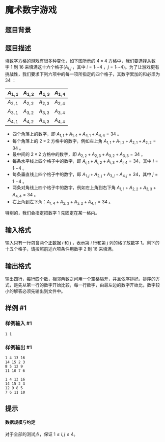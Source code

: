 # 魔术数字游戏

## 题目背景



## 题目描述

填数字方格的游戏有很多种变化，如下图所示的 $4 \times 4$ 方格中，我们要选择从数字 $1$ 到 $16$ 来填满这十六个格子($A_{i,j}$ ，其中 $i=1 \cdots 4$ ，$j=1 \cdots 4$)。为了让游戏更有挑战性，我们要求下列六项中的每一项所指定的四个格子，其数字累加的和必须为 $34$ ：

| $A_{1,1}$ | $A_{1,2}$ | $A_{1,3}$ |  $A_{1,4}$|
| :----------- | :----------- | :----------- | :----------- |
| $A_{2,1}$ | $A_{2,2}$ | $A_{2,3}$ | $A_{2,4}$ |
| $A_{3,1}$ | $A_{3,2}$ | $A_{3,3}$ | $A_{3,4}$ |
| $A_{4,1}$ | $A_{4,2}$ | $A_{4,3}$ | $A_{4,4}$ |

- 四个角落上的数字，即 $A_{1,1}+A_{1,4}+A_{4,1}+A_{4,4}=34$ 。
- 每个角落上的 $2 \times 2$ 方格中的数字，例如左上角 $A_{1,1}+A_{1,2}+A_{2,1}+A_{2,2}=34$ 。
- 最中间的 $2 \times 2$ 方格中的数字，即 $A_{2,2}+A_{2,3}+A_{3,2}+A_{3,3}=34$ 。
- 每条水平线上四个格子中的数字，即 $A_{i,1}+A_{i,2}+A_{i,3}+A_{i,4}=34$，其中 $i=1 \cdots 4$ 。
- 每条垂直线上四个格子中的数字，即 $A_{1,j}+A_{2,j}+A_{3,j}+A_{4,j}=34$，其中 $j=1 \cdots 4$ 。
- 两条对角线上四个格子中的数字，例如左上角到右下角 $A_{1,1}+A_{2,2}+A_{3,3}+A_{4,4}=34$ 。
- 右上角到左下角：$A_{1,4}+A_{2,3}+A_{3,2}+A_{4,1}=34$ 。

特别的，我们会指定把数字 $1$ 先固定在某一格内。

## 输入格式

输入只有一行包含两个正数据 $i$ 和 $j$ ，表示第 $i$ 行和第 $j$ 列的格子放数字 $1$。剩下的十五个格子，请按照前述六项条件用数字 $2$ 到 $16$ 来填满。

## 输出格式

输出四行，每行四个数，相邻两数之间用一个空格隔开，并且依序排好。排序的方式，是先从第一行的数字开始比较，每一行数字，由最左边的数字开始比，数字较小的解答必须先输出到文件中。

## 样例 #1

### 样例输入 #1
```
1 1
```

### 样例输出 #1

```
1 4 13 16
14 15 2 3
8 5 12 9
11 10 7 6

1 4 13 16
14 15 2 3
12 9 8 5
7 6 11 10
```

## 提示

#### 数据规模与约定 
对于全部的测试点，保证 $1 \leq i, j \leq 4$。
